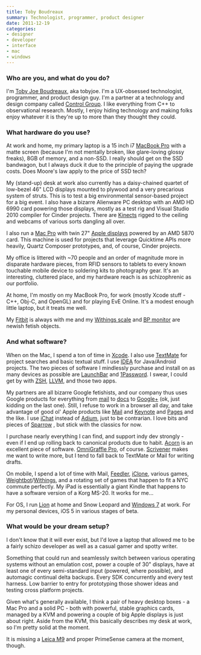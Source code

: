 ```yaml
---
title: Toby Boudreaux
summary: Technologist, programmer, product designer
date: 2011-12-19
categories:
- designer
- developer
- interface
- mac
- windows
---
```


### Who are you, and what do you do?

I'm [Toby Joe Boudreaux](http://www.tobyjoe.com/ "Toby's website."), aka tobyjoe. I'm a UX-obsessed technologist, programmer, and product design guy. I'm a partner at a technology and design company called [Control Group](http://www.controlgroup.com/ "Control Group's site."). I like everything from C++ to observational research. Mostly, I enjoy hiding technology and making folks enjoy whatever it is they're up to more than they thought they could.

### What hardware do you use?

At work and home, my primary laptop is a 15 inch i7 [MacBook Pro][macbook-pro] with a matte screen (because I'm not mentally broken, like glare-loving glossy freaks), 8GB of memory, and a non-SSD. I really should get on the SSD bandwagon, but I always duck it due to the principle of paying the upgrade costs. Does Moore's law apply to the price of SSD tech?  

My (stand-up) desk at work also currently has a daisy-chained quartet of low-bezel 46" LCD displays mounted to plywood and a very precarious system of struts. This is to test a big environmental sensor-based project for a big event. I also have a bizarre Alienware PC desktop with an AMD HD 6990 card powering those displays, mostly as a test rig and Visual Studio 2010 compiler for Cinder projects. There are [Kinects][kinect] rigged to the ceiling and webcams of various sorts dangling all over.

I also run a [Mac Pro][mac-pro] with twin 27" [Apple displays][cinema-display] powered by an AMD 5870 card. This machine is used for projects that leverage Quicktime APIs more heavily, Quartz Composer prototypes, and, of course, Cinder projects.

My office is littered with ~70 people and an order of magnitude more in disparate hardware pieces, from RFID sensors to tablets to every known touchable mobile device to soldering kits to photography gear. It's an interesting, cluttered place, and my hardware reach is as schizophrenic as our portfolio.

At home, I'm mostly on my MacBook Pro, for work (mostly Xcode stuff - C++, Obj-C, and OpenGL) and for playing EvE Online. It's a modest enough little laptop, but it treats me well.

My [Fitbit][] is always with me and my [Withings scale][wifi-body-scale] and [BP monitor][blood-pressure-monitor] are newish fetish objects.

### And what software?

When on the Mac, I spend a ton of time in [Xcode][]. I also use [TextMate][] for project searches and basic textual stuff. I use [IDEA][intellij-idea] for Java/Android projects. The two pieces of software I mindlessly purchase and install on as many devices as possible are [LaunchBar][] and [1Password][]. I swear, I could get by with [ZSH][], [LLVM][], and those two apps. 

My partners are all bizarre Google fetishists, and our company thus uses Google products for everything from [mail][gmail] to [docs][google-docs] to [Google+][google-plus] (ok, just kidding on the last one). Still, I refuse to work in a browser all day, and take advantage of good ol' Apple products like [Mail][] and [Keynote][] and [Pages][] and the like. I use [iChat][] instead of [Adium][], just to be contrarian. I love bits and pieces of [Sparrow][]    , but stick with the classics for now. 

I purchase nearly everything I can find, and support indy dev strongly - even if I end up rolling back to canonical products due to habit. [Acorn][] is an excellent piece of software. [OmniGraffle Pro][omnigraffle-pro], of course. [Scrivener][] makes me want to write more, but I tend to fall back to TextMate or Mail for writing drafts. 

On mobile, I spend a lot of time with Mail, [Feedler][feedler-ios], [iClone][iclone-for-eve-online-ios], various games, [Weightbot][weightbot-ios]/[Withings][wiscale-ios], and a rotating set of games that happen to fit a NYC commute perfectly. My iPad is essentially a giant Kindle that happens to have a software version of a Korg MS-20. It works for me...

For OS, I run [Lion][macos] at home and Snow Leopard and [Windows 7][windows-7] at work. For my personal devices, iOS 5 in various stages of beta.

### What would be your dream setup?

I don't know that it will ever exist, but I'd love a laptop that allowed me to be a fairly schizo developer as well as a casual gamer and spotty writer. 

Something that could run and seamlessly switch between various operating systems without an emulation cost, power a couple of 30" displays, have at least one of every semi-standard input (powered, where possible), and automagic continual delta backups. Every SDK concurrently and every test harness. Low barrier to entry for prototyping those shower ideas and testing cross platform projects. 

Given what's generally available, I think a pair of heavy desktop boxes - a Mac Pro and a solid PC - both with powerful, stable graphics cards, managed by a KVM and powering a couple of big Apple displays is just about right. Aside from the KVM, this basically describes my desk at work, so I'm pretty solid at the moment.

It is missing a [Leica M9][m9] and proper PrimeSense camera at the moment, though.

[1password]: https://1password.com "Password management software for Mac OS X."
[acorn]: https://flyingmeat.com/acorn/ "An image editor for the Mac."
[adium]: https://en.wikipedia.org/wiki/Adium "A multi-protocol chat application for the Mac."
[blood-pressure-monitor]: https://www.withings.com/us/en/us/blood-pressure-monitor.html "A blood pressure monitor that connects to your iDevice."
[cinema-display]: https://en.wikipedia.org/wiki/Apple_Cinema_Display "An LCD display."
[feedler-ios]: https://apps.apple.com/us/app/feeddler-rss-reader-for-ipad/id364873582 "A feed reading app."
[fitbit]: http://web.archive.org/web/20170330043244/http://www.fitbit.com/ "A personal fitness tracking device."
[gmail]: https://en.wikipedia.org/wiki/Gmail "Web-based email."
[google-docs]: https://en.wikipedia.org/wiki/Google_Docs "A web-based office suite."
[google-plus]: https://en.wikipedia.org/wiki/Google%2B "A social network."
[ichat]: https://en.wikipedia.org/wiki/IChat "An AIM/Jabber client included with Mac OS X."
[iclone-for-eve-online-ios]: https://apps.apple.com/us/app/iclone-for-eve-online/id290325094 "A utility app for the MMO."
[intellij-idea]: https://www.jetbrains.com/idea/ "A developer's IDE."
[keynote]: https://www.apple.com/keynote/ "Presentation software for the Mac."
[kinect]: http://web.archive.org/web/20141020163539/http://www.xbox.com:80/en-US/Kinect "An adapter for the Xbox that uses your body as a controller."
[launchbar]: https://www.obdev.at/products/launchbar/index.html "An application launcher and data manager for the Mac."
[llvm]: https://llvm.org/ "A C/C++/Objective-C compiler."
[m9]: https://en.wikipedia.org/wiki/Leica_M9 "An 18.5 megapixel digital camera with a full-frame sensor."
[mac-pro]: https://www.apple.com/mac-pro/ "The Intel-based Mac tower computer."
[macbook-pro]: https://www.apple.com/macbook-pro/ "A laptop."
[macos]: https://en.wikipedia.org/wiki/MacOS "An operating system for Mac hardware."
[mail]: https://en.wikipedia.org/wiki/Mail_(application) "The default Mac OS X mail client."
[omnigraffle-pro]: https://www.omnigroup.com/omnigraffle "Professional diagramming software for the Mac."
[pages]: https://www.apple.com/pages/ "A Mac word processor and layout tool from Apple."
[scrivener]: http://web.archive.org/web/20190626125457/http://www.literatureandlatte.com:80/scrivener.php? "A Mac text editor aimed at writers."
[sparrow]: http://www.gmail.com/intl/en/mail/help/sparrow.html "A mail client for the Mac with a funky UI."
[textmate]: https://macromates.com/ "A text editor for the Mac."
[weightbot-ios]: https://apps.apple.com/us/app/weightbot-track-your-weight/id293642937 "A weight-tracking application for iOS."
[wifi-body-scale]: http://web.archive.org/web/20210421080231/http://www.amazon.com/Withings-WiFi-Body-Scale-Black/dp/B002JE2PSA "A set of scales that can track your weight via your computer or smartphone."
[windows-7]: https://en.wikipedia.org/wiki/Windows_7 "An operating system."
[wiscale-ios]: https://apps.apple.com/us/app/wiscale/id319085928 "A personal metrics app for Withings products."
[xcode]: https://en.wikipedia.org/wiki/Xcode "An IDE for Mac developers."
[zsh]: https://www.zsh.org/ "An interactive shell and scripting language."
